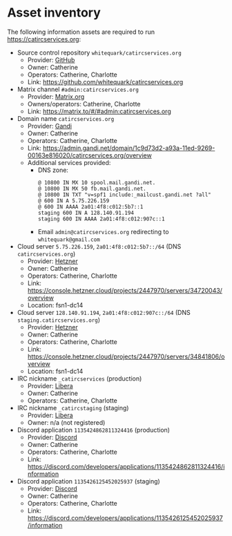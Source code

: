 # Asset inventory

The following information assets are required to run https://catircservices.org:

- Source control repository `whitequark/catircservices.org`
  - Provider: [GitHub](https://github.com)
  - Owner: Catherine
  - Operators: Catherine, Charlotte
  - Link: https://github.com/whitequark/catircservices.org
- Matrix channel `#admin:catircservices.org`
  - Provider: [Matrix.org](https://matrix.org)
  - Owners/operators: Catherine, Charlotte
  - Link: https://matrix.to/#/#admin:catircservices.org
- Domain name `catircservices.org`
  - Provider: [Gandi](https://gandi.net)
  - Owner: Catherine
  - Operators: Catherine, Charlotte
  - Link: https://admin.gandi.net/domain/1c9d73d2-a93a-11ed-9269-00163e816020/catircservices.org/overview
  - Additional services provided:
    - DNS zone:
      ```zone
      @ 10800 IN MX 10 spool.mail.gandi.net.
      @ 10800 IN MX 50 fb.mail.gandi.net.
      @ 10800 IN TXT "v=spf1 include:_mailcust.gandi.net ?all"
      @ 600 IN A 5.75.226.159
      @ 600 IN AAAA 2a01:4f8:c012:5b7::1
      staging 600 IN A 128.140.91.194
      staging 600 IN AAAA 2a01:4f8:c012:907c::1
      ```
    - Email `admin@catircservices.org` redirecting to `whitequark@gmail.com`
- Cloud server `5.75.226.159`, `2a01:4f8:c012:5b7::/64` (DNS `catircservices.org`)
  - Provider: [Hetzner](https://www.hetzner.com/cloud)
  - Owner: Catherine
  - Operators: Catherine, Charlotte
  - Link: https://console.hetzner.cloud/projects/2447970/servers/34720043/overview
  - Location: fsn1-dc14
- Cloud server `128.140.91.194`, `2a01:4f8:c012:907c::/64` (DNS `staging.catircservices.org`)
  - Provider: [Hetzner](https://www.hetzner.com/cloud)
  - Owner: Catherine
  - Operators: Catherine, Charlotte
  - Link: https://console.hetzner.cloud/projects/2447970/servers/34841806/overview
  - Location: fsn1-dc14
- IRC nickname `_catircservices` (production)
  - Provider: [Libera](https://libera.chat)
  - Owner: Catherine
  - Operators: Catherine, Charlotte
- IRC nickname `_catircstaging` (staging)
  - Provider: [Libera](https://libera.chat)
  - Owner: n/a (not registered)
- Discord application `1135424862811324416` (production)
  - Provider: [Discord](https://discord.com)
  - Owner: Catherine
  - Operators: Catherine, Charlotte
  - Link: https://discord.com/developers/applications/1135424862811324416/information
- Discord application `1135426125452025937` (staging)
  - Provider: [Discord](https://discord.com)
  - Owner: Catherine
  - Operators: Catherine, Charlotte
  - Link: https://discord.com/developers/applications/1135426125452025937/information
